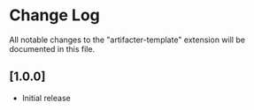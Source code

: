 # Change Log
All notable changes to the "artifacter-template" extension will be documented in this file.

## [1.0.0]
- Initial release